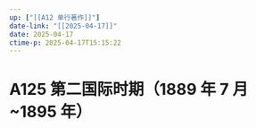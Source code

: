 ```yaml
---
up: ["[[A12 单行著作]]"]
date-link: "[[2025-04-17]]"
date: 2025-04-17
ctime-p: 2025-04-17T15:15:22
---
```


# A125 第二国际时期（1889 年 7 月~1895 年）

